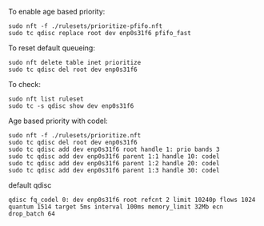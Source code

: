 To enable age based priority: 
```
sudo nft -f ./rulesets/prioritize-pfifo.nft
sudo tc qdisc replace root dev enp0s31f6 pfifo_fast
```

To reset default queueing:
```
sudo nft delete table inet prioritize
sudo tc qdisc del root dev enp0s31f6
```

To check:
```
sudo nft list ruleset
sudo tc -s qdisc show dev enp0s31f6
```

Age based priority with codel:

```
sudo nft -f ./rulesets/prioritize.nft
sudo tc qdisc del root dev enp0s31f6
sudo tc qdisc add dev enp0s31f6 root handle 1: prio bands 3
sudo tc qdisc add dev enp0s31f6 parent 1:1 handle 10: codel
sudo tc qdisc add dev enp0s31f6 parent 1:2 handle 20: codel
sudo tc qdisc add dev enp0s31f6 parent 1:3 handle 30: codel
```

default qdisc
```
qdisc fq_codel 0: dev enp0s31f6 root refcnt 2 limit 10240p flows 1024 quantum 1514 target 5ms interval 100ms memory_limit 32Mb ecn drop_batch 64
```